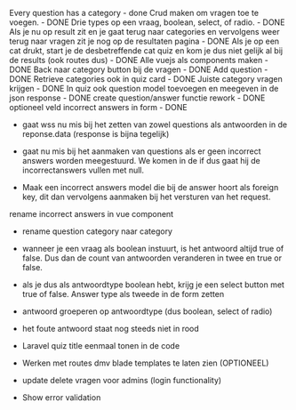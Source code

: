 Every question has a category - done
Crud maken om vragen toe te voegen. - DONE
Drie types op een vraag, boolean, select, of radio. - DONE
Als je nu op result zit en je gaat terug naar categories en vervolgens weer terug naar vragen zit je nog op de resultaten pagina - DONE
Als je op een cat drukt, start je de desbetreffende cat quiz en kom je dus niet gelijk al bij de results (ook routes dus) - DONE
Alle vuejs als components maken - DONE
Back naar category button bij de vragen - DONE
Add question - DONE
Retrieve categories ook in quiz card - DONE
Juiste category vragen krijgen - DONE
In quiz ook question model toevoegen en meegeven in de json response - DONE
create question/answer functie rework - DONE
optioneel veld incorrect answers in form - DONE

-   gaat wss nu mis bij het zetten van zowel questions als antwoorden in de reponse.data (response is bijna tegelijk)

-   gaat nu mis bij het aanmaken van questions als er geen incorrect answers worden meegestuurd. We komen in de if dus gaat hij de incorrectanswers vullen met null.

-   Maak een incorrect answers model die bij de answer hoort als foreign key, dit dan vervolgens aanmaken bij het versturen van het request.

rename incorrect answers in vue component

-   rename question category naar category

-   wanneer je een vraag als boolean instuurt, is het antwoord altijd true of false. Dus dan de count van antwoorden veranderen in twee en true or false.

-   als je dus als antwoordtype boolean hebt, krijg je een select button met true of false. Answer type als tweede in de form zetten

-   antwoord groeperen op antwoordtype (dus boolean, select of radio)

-   het foute antwoord staat nog steeds niet in rood

-   Laravel quiz title eenmaal tonen in de code

-   Werken met routes dmv blade templates te laten zien (OPTIONEEL)

-   update delete vragen voor admins (login functionality)

-   Show error validation

